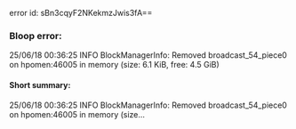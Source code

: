 error id: sBn3cqyF2NKekmzJwis3fA==
### Bloop error:

25/06/18 00:36:25 INFO BlockManagerInfo: Removed broadcast_54_piece0 on hpomen:46005 in memory (size: 6.1 KiB, free: 4.5 GiB)
#### Short summary: 

25/06/18 00:36:25 INFO BlockManagerInfo: Removed broadcast_54_piece0 on hpomen:46005 in memory (size...